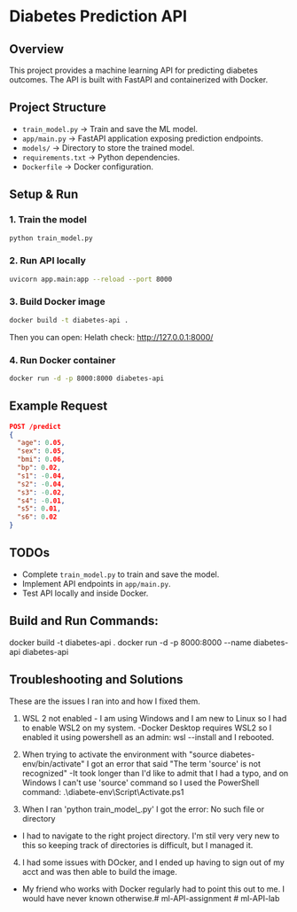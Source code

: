 # Diabetes Prediction API

## Overview
This project provides a machine learning API for predicting diabetes outcomes.
The API is built with FastAPI and containerized with Docker.

## Project Structure
- `train_model.py` → Train and save the ML model.
- `app/main.py` → FastAPI application exposing prediction endpoints.
- `models/` → Directory to store the trained model.
- `requirements.txt` → Python dependencies.
- `Dockerfile` → Docker configuration.

## Setup & Run

### 1. Train the model
```bash
python train_model.py
```

### 2. Run API locally
```bash
uvicorn app.main:app --reload --port 8000
```

### 3. Build Docker image
```bash
docker build -t diabetes-api .
```
Then you can open:
Helath check: http://127.0.0.1:8000/

### 4. Run Docker container
```bash
docker run -d -p 8000:8000 diabetes-api
```

## Example Request
```json
POST /predict
{
  "age": 0.05,
  "sex": 0.05,
  "bmi": 0.06,
  "bp": 0.02,
  "s1": -0.04,
  "s2": -0.04,
  "s3": -0.02,
  "s4": -0.01,
  "s5": 0.01,
  "s6": 0.02
}
```

## TODOs
- Complete `train_model.py` to train and save the model.
- Implement API endpoints in `app/main.py`.
- Test API locally and inside Docker.

## Build and Run Commands:
docker build -t diabetes-api .
docker run -d -p 8000:8000 --name diabetes-api diabetes-api

## Troubleshooting and Solutions
These are the issues I ran into and how I fixed them.
1. WSL 2 not enabled - I am using Windows and I am new to Linux so I had to enable WSL2 on my system. 
-Docker Desktop requires WSL2 so I enabled it using powershell as an admin: wsl --install and I rebooted. 

2. When trying to activate the environment with "source diabetes-env/bin/activate" I got an error that said "The term 'source' is not recognized"
-It took longer than I'd like to admit that I had a typo, and on Windows I can't use 'source' command so I used the PowerShell command: .\diabete-env\Script\Activate.ps1

3. When I ran 'python train_model_.py' I got the error: No such file or directory
- I had to navigate to the right project directory. I'm stil very very new to this so keeping track of directories is difficult, but I managed it.

4. I had some issues with DOcker, and I ended up having to sign out of my acct and was then able to build the image.
- My friend who works with Docker regularly had to point this out to me. I would have never known otherwise.#   m l - A P I - a s s i g n m e n t  
 #   m l - A P I - l a b  
 